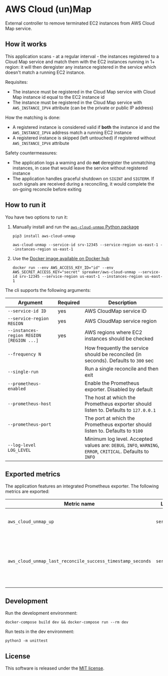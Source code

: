 # AWS Cloud (un)Map

External controller to remove terminated EC2 instances from AWS Cloud Map service.


## How it works

This application scans - at a regular interval - the instances registered to a Cloud Map service and match them with the EC2 instances running in 1+ region: it will then deregister any instance registered in the service which doesn't match a running EC2 instance.

Requisites:
- The instance must be registered in the Cloud Map service with Cloud Map instance id equal to the EC2 instance id
- The instance must be registered in the Cloud Map service with `AWS_INSTANCE_IPV4` attribute (can be the private or public IP address)

How the matching is done:
- A registered instance is considered valid if **both** the instance id and the `AWS_INSTANCE_IPV4` address match a running EC2 instance
- A registered instance is skipped (left untouched) if registered without `AWS_INSTANCE_IPV4` attribute

Safety countermeasures:
- The application logs a warning and do **not** deregister the unmatching instances, in case that would leave the service without registered instance
- The application handles graceful shutdown on `SIGINT` and `SIGTERM`. If such signals are received during a reconciling, it would complete the on-going reconcile before exiting


## How to run it

You have two options to run it:

1. Manually install and run the [`aws-cloud-unmap` Python package](https://pypi.org/project/aws-cloud-unmap/)
   ```
   pip3 install aws-cloud-unmap

   aws-cloud-unmap --service-id srv-12345 --service-region us-east-1 --instances-region us-east-1
   ```

2. Use the [Docker image available on Docker hub](https://hub.docker.com/r/spreaker/aws-cloud-unmap/)
   ```
   docker run --env AWS_ACCESS_KEY_ID="id" --env AWS_SECRET_ACCESS_KEY="secret" spreaker/aws-cloud-unmap --service-id srv-12345 --service-region us-east-1 --instances-region us-east-1
   ```


The cli supports the following arguments:

| Argument                                 | Required | Description |
| ---------------------------------------- | -------- | ----------- |
| `--service-id ID`                        | yes      | AWS CloudMap service ID |
| `--service-region REGION`                | yes      | AWS CloudMap service region |
| `--instances-region REGION [REGION ...]` | yes      | AWS regions where EC2 instances should be checked |
| `--frequency N`                          |          | How frequently the service should be reconciled (in seconds). Defaults to `300` sec |
| `--single-run`                           |          | Run a single reconcile and then exit |
| `--prometheus-enabled`                   |          | Enable the Prometheus exporter. Disabled by default |
| `--prometheus-host`                      |          | The host at which the Prometheus exporter should listen to. Defaults to `127.0.0.1` |
| `--prometheus-port`                      |          | The port at which the Prometheus exporter should listen to. Defaults to `9100` |
| `--log-level LOG_LEVEL`                  |          | Minimum log level. Accepted values are: `DEBUG`, `INFO`, `WARNING`, `ERROR`, `CRITICAL`. Defaults to `INFO` |


## Exported metrics

The application features an integrated Prometheus exporter. The following metrics are exported:

| Metric name                                                | Labels       | Description |
| ---------------------------------------------------------- | ------------ | ----------- |
| `aws_cloud_unmap_up`                                       | `service_id` | Always `1`: can be used to check if it's running |
| `aws_cloud_unmap_last_reconcile_success_timestamp_seconds` | `service_id` | The epoch (seconds) of when a the service has been successfully reconciled the last time |


## Development

Run the development environment:

```
docker-compose build dev && docker-compose run --rm dev
```

Run tests in the dev environment:

```
python3 -m unittest
```


## License

This software is released under the [MIT license](LICENSE.txt).

